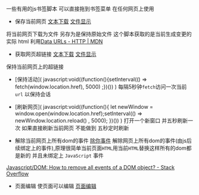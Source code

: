 
一些有用的js书签脚本 可以直接拖到书签菜单 在任何网页上使用



-   保存当前网页 
[文本下载](javascript:void((function(){window.open("data:application/octet-stream,"+encodeURIComponent(document.documentElement.outerHTML));})())) 
[文件显示](javascript:void((function(){window.open("data:text/plain;charset=utf-8,"+encodeURIComponent(document.documentElement.outerHTML));})())) 

将当前网页下载为文件 另存为是保持原始文件 这个脚本获取的是当前生成变更的实际 html
利用[Data URLs - HTTP | MDN](https://developer.mozilla.org/en-US/docs/Web/HTTP/Basics_of_HTTP/Data_URIs)




-   获取网页超链接 
[文本下载](javascript:void((function(){window.open("data:application/octet-stream,"+encodeURIComponent(Array.from(document.querySelectorAll('a')).map(e=>e.href).join('\n')));})()))
[文件显示](javascript:void((function(){window.open("data:text/plain;charset=utf-8,"+encodeURIComponent(Array.from(document.querySelectorAll('a')).map(e=>e.href).join('\n')));})()))

保持当前网页上的超链接




-   [保持活动](  javascript:void((function(){setInterval(() => fetch(window.location.href), 5000) ;})())  )
每隔5秒钟`fetch`访问一次当前 `url`  以保持会话


-   [刷新网页](  javascript:void((function(){ let newWindow = window.open(window.location.href);setInterval(() =>  newWindow.location.reload() , 5000);  })())  )
打开一个新窗口 并五秒刷新一次 如果直接刷新当前网页 不能做到 五秒定时刷新



- 解除当前网页上所有dom的事件
[除你事件](javascript:void((function(){document.body.outerHTML=document.body.outerHTML;})()))
解除网页上所有dom的事件(由js后续绑定上的事件),原理很简单当前页面`HTML`用当前`HTML`替换这样所有的dom都是新的 并且未绑定上 `JavaScript` 事件

[Javascript/DOM: How to remove all events of a DOM object? - Stack Overflow](https://stackoverflow.com/questions/4386300/javascript-dom-how-to-remove-all-events-of-a-dom-object)




- 页面编辑
使页面可以编辑
[页面编辑](javascript:void((function(){document.body.contentEditable=true;})()))


